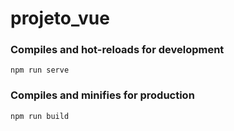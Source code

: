 # projeto_vue

### Compiles and hot-reloads for development
```
npm run serve
```

### Compiles and minifies for production
```
npm run build
```
